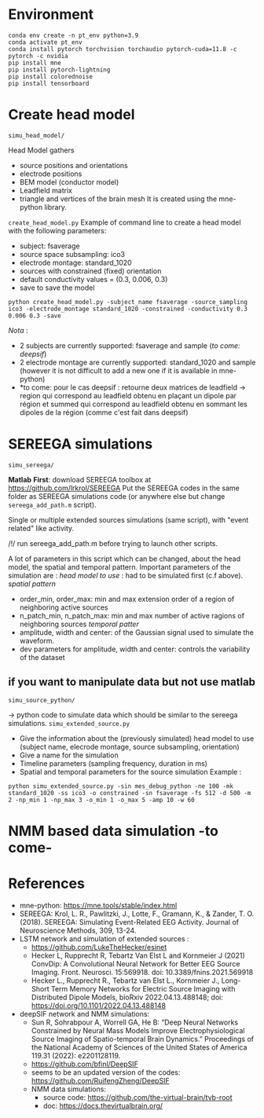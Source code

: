 # Environment
```
conda env create -n pt_env python=3.9
conda activate pt_env
conda install pytorch torchvision torchaudio pytorch-cuda=11.8 -c pytorch -c nvidia
pip install mne
pip install pytorch-lightning
pip install colorednoise
pip install tensorboard
```

# Create head model
`simu_head_model/`

Head Model gathers
- source positions and orientations
- electrode positions
- BEM model (conductor model)
- Leadfield matrix
- triangle and vertices of the brain mesh
It is created using the mne-python library.

`create_head_model.py`
Example of command line to create a head model with the following parameters:  
- subject: fsaverage
- source space subsampling: ico3
- electrode montage: standard_1020
- sources with constrained (fixed) orientation
- default conductivity values = (0.3, 0.006, 0.3)
- save to save the model
```
python create_head_model.py -subject_name fsaverage -source_sampling ico3 -electrode_montage standard_1020 -constrained -conductivity 0.3 0.006 0.3 -save
```

*Nota* : 
- 2 subjects are currently supported: fsaverage and sample (*to come: deepsif*)
- 2 electrode montage are currently supported: standard_1020 and sample (however it is not difficult to add a new one if it is available in mne-python)
- *to come: pour le cas deepsif : retourne deux matrices de leadfield -> region qui correspond au leadfield obtenu en plaçant un dipole par région et summed qui correspond au leadfield obtenu en sommant les dipoles de la région (comme c'est fait dans deepsif)

# SEREEGA simulations
`simu_sereega/`

**Matlab**
**First**: download SEREEGA toolbox at https://github.com/lrkrol/SEREEGA 
Put the SEREEGA codes in the same folder as SEREEGA simulations code (or anywhere else but change `sereega_add_path.m` script).

Single or multiple extended sources simulations (same script), with "event related" like activity.

/!/ run sereega_add_path.m before trying to launch other scripts.

A lot of parameters in this script which can be changed, about the head model, the spatial and temporal pattern.
Important parameters of the simulation are : 
*head model to use* : had to be simulated first (c.f above).
*spatial pattern*
- order_min, order_max: min and max extension order of a region of neighboring active sources
- n_patch_min, n_patch_max: min and max number of active ragions of neighboring sources
*temporal patter*
- amplitude, width and center: of the Gaussian signal used to simulate the waveform. 
- dev parameters for amplitude, width and center: controls the variability of the dataset

## if you want to manipulate data but not use matlab
`simu_source_python/`

-> python code to simulate data which should be similar to the sereega simulations. 
`simu_extended_source.py`
- Give the information about the (previously simulated) head model to use (subject name, elecrode montage, source subsampling, orientation)
- Give a name for the simulation
- Timeline parameters (sampling frequency, duration in ms)
- Spatial and temporal parameters for the source simulation 
Example :
```
python simu_extended_source.py -sin mes_debug_python -ne 100 -mk standard_1020 -ss ico3 -o constrained -sn fsaverage -fs 512 -d 500 -m 2 -np_min 1 -np_max 3 -o_min 1 -o_max 5 -amp 10 -w 60
```


# NMM based data simulation -to come-




# References 
- mne-python: https://mne.tools/stable/index.html
- SEREEGA: Krol, L. R., Pawlitzki, J., Lotte, F., Gramann, K., & Zander, T. O. (2018). SEREEGA: Simulating Event-Related EEG Activity. Journal of Neuroscience Methods, 309, 13-24.
- LSTM network and simulation of extended sources : 
    - https://github.com/LukeTheHecker/esinet
    - Hecker L, Rupprecht R, Tebartz Van Elst L and Kornmeier J (2021) ConvDip: A Convolutional Neural Network for Better EEG Source Imaging. Front. Neurosci. 15:569918. doi: 10.3389/fnins.2021.569918
    - Hecker L., Rupprecht R., Tebartz van Elst L., Kornmeier J., Long-Short Term Memory Networks for Electric Source Imaging with Distributed Dipole Models, bioRxiv 2022.04.13.488148; doi: https://doi.org/10.1101/2022.04.13.488148
- deepSIF network and NMM simulations: 
    - Sun R, Sohrabpour A, Worrell GA, He B: “Deep Neural Networks Constrained by Neural Mass Models Improve Electrophysiological Source Imaging of Spatio-temporal Brain Dynamics.” Proceedings of the National Academy of Sciences of the United States of America 119.31 (2022): e2201128119.
    - https://github.com/bfinl/DeepSIF 
    - seems to be an updated version of the codes: https://github.com/RuifengZheng/DeepSIF
    - NMM data simulations: 
        - source code: https://github.com/the-virtual-brain/tvb-root
        - doc: https://docs.thevirtualbrain.org/
